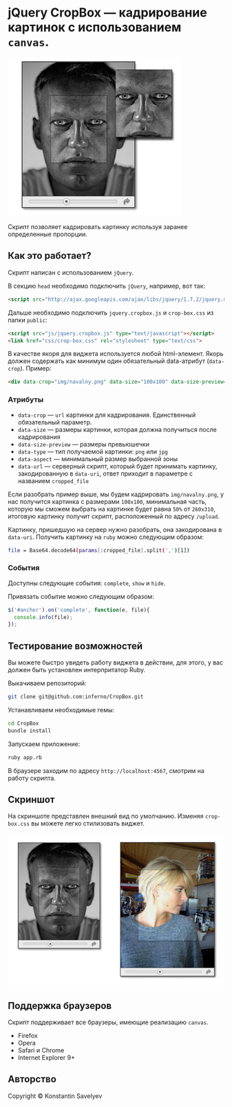 # jQuery CropBox — кадрирование картинок с использованием `canvas`.

![Скриншот](https://github.com/inferno/crop-box/raw/master/images/view-02.png "Скриншот")

Скрипт позволяет кадрировать картинку используя заранее определенные пропорции.

## Как это работает?

Скрипт написан с использованием `jQuery`.

В секцию `head` необходимо подключить `jQuery`, например, вот так:

```html
<script src="http://ajax.googleapis.com/ajax/libs/jquery/1.7.2/jquery.min.js" type="text/javascript"></script>
```

Дальше необходимо подключить `jquery.cropbox.js` и `crop-box.css` из папки `public`:

```html
<script src="js/jquery.cropbox.js" type="text/javascript"></script>
<link href="css/crop-box.css" rel="stylesheet" type="text/css">
```

В качестве якоря для виджета используется любой html-элемент. Якорь должен содержать как минимум один обязательный data-атрибут (`data-crop`). Пример:

```html
<div data-crop="img/navalny.png" data-size="100x100" data-size-preview="260x310" data-aspect="0.5" data-url="/upload"></div>
```

### Атрибуты

* `data-crop` — `url` картинки для кадрирования. Единственный обязательный параметр.
* `data-size` — размеры картинки, которая должна получиться после кадрирования
* `data-size-preview` — размеры превьюшечки
* `data-type` — тип получаемой картинки: `png` или `jpg`
* `data-aspect` — минимальный размер выбранной зоны
* `data-url` — серверный скрипт, который будет принимать картинку, закодированную в `data-uri`, ответ приходит в параметре с названием `cropped_file`

Если разобрать пример выше, мы будем кадрировать `img/navalny.png`, у нас получится картинка с размерами `100x100`, минимальная часть, которую мы сможем выбрать на картинке будет равна `50%` от `260x310`, итоговую картинку получит скрипт, расположенный по адресу `/upload`.

Картинку, пришедшую на сервер нужно разобрать, она закодирована в `data-uri`. Получить картинку на `ruby` можно следующим образом:

```bash
file = Base64.decode64(params[:cropped_file].split(',')[1])
```

### События

Доступны следующие события: `complete`, `show` и `hide`.

Привязать событие можно следующим образом:

```javascript
$('#anchor').on('complete', function(e, file){
  console.info(file);
});
```

## Тестирование возможностей

Вы можете быстро увидеть работу виджета в действии, для этого, у вас должен быть установлен интерпритатор Ruby.

Выкачиваем репозиторий:

```bash
git clone git@github.com:inferno/CropBox.git
```

Устанавливаем необходимые гемы:

```bash
cd CropBox
bundle install
```
Запускаем приложение:

```bash
ruby app.rb
```

В браузере заходим по адресу `http://localhost:4567`, смотрим на работу скрипта.

## Скриншот

На скриншоте представлен внешний вид по умолчанию. Изменяя `crop-box.css` вы можете легко стилизовать виджет.

![Скриншот](https://github.com/inferno/crop-box/raw/master/images/view-01.png "Скриншот")

## Поддержка браузеров

Скрипт поддерживает все браузеры, имеющие реализацию `canvas`.

* Firefox
* Opera
* Safari и Chrome
* Internet Explorer 9+

## Авторство
Copyright &copy; Konstantin Savelyev
